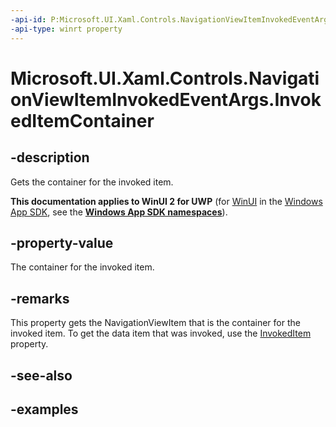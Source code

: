 ```yaml
---
-api-id: P:Microsoft.UI.Xaml.Controls.NavigationViewItemInvokedEventArgs.InvokedItemContainer
-api-type: winrt property
---
```

<!-- Property syntax.
public NavigationViewItemBase InvokedItemContainer { get; }
-->

# Microsoft.UI.Xaml.Controls.NavigationViewItemInvokedEventArgs.InvokedItemContainer


## -description

Gets the container for the invoked item.


**This documentation applies to WinUI 2 for UWP** (for [WinUI](/windows/apps/winui/winui3/) in the [Windows App SDK](/windows/apps/windows-app-sdk/), see the **[Windows App SDK namespaces](/windows/windows-app-sdk/api/winrt/)**).

## -property-value

The container for the invoked item.


## -remarks

This property gets the NavigationViewItem that is the container for the invoked item. To get the data item that was invoked, use the [InvokedItem](navigationviewiteminvokedeventargs_invokeditem.md) property.


## -see-also


## -examples


